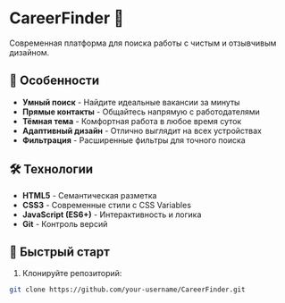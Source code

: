# CareerFinder 🚀

Современная платформа для поиска работы с чистым и отзывчивым дизайном.

## 🌟 Особенности

- **Умный поиск** - Найдите идеальные вакансии за минуты
- **Прямые контакты** - Общайтесь напрямую с работодателями
- **Тёмная тема** - Комфортная работа в любое время суток
- **Адаптивный дизайн** - Отлично выглядит на всех устройствах
- **Фильтрация** - Расширенные фильтры для точного поиска

## 🛠 Технологии

- **HTML5** - Семантическая разметка
- **CSS3** - Современные стили с CSS Variables
- **JavaScript (ES6+)** - Интерактивность и логика
- **Git** - Контроль версий

## 🚀 Быстрый старт

1. Клонируйте репозиторий:
```bash
git clone https://github.com/your-username/CareerFinder.git